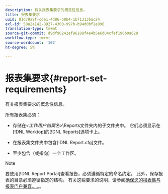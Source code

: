 ```yaml
---
description: 有关报表集要求的概念性信息。
title: 报表集要求
uuid: 81d79a8f-cde1-4d86-b8b4-1b71313bac24
exl-id: 58a2a142-8927-4300-997b-b94d0bf2e896
translation-type: tm+mt
source-git-commit: d9df90242ef96188f4e4b5e6d04cfef196b0a628
workflow-type: tm+mt
source-wordcount: '102'
ht-degree: 5%

---
```


# 报表集要求{#report-set-requirements}

有关报表集要求的概念性信息。

所有报表集必须：

* 存储在&#x200B;*&lt;工作用户档案名*>\Reports文件夹内的子文件夹中。 它们必须显示在[!DNL Worktop]的[!DNL Reports]选项卡上。

* 在报表集文件夹中包含[!DNL Report.cfg]文件。
* 至少包含（或指向）一个工作区。

>[!NOTE]
>
>要使用[!DNL Report Portal]查看报告，必须遵循特定的命名约定。 此外，保存报表的目录必须遵循指定的结构。 有关这些要求的说明，请参阅[确保您的报表集与报表门户兼容……](../../home/c-rpt-oview/c-install-rpt-port/c-rpt-port-user-inter.md#section-2b141e5d198a4bbea455699126c24706)。
